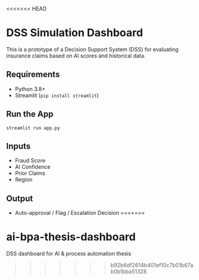 <<<<<<< HEAD
# DSS Simulation Dashboard

This is a prototype of a Decision Support System (DSS) for evaluating insurance claims based on AI scores and historical data.

## Requirements
- Python 3.8+
- Streamlit (`pip install streamlit`)

## Run the App
```
streamlit run app.py
```

## Inputs
- Fraud Score
- AI Confidence
- Prior Claims
- Region

## Output
- Auto-approval / Flag / Escalation Decision
=======
# ai-bpa-thesis-dashboard
DSS dashboard for AI &amp; process automation thesis
>>>>>>> b92b6df2614b401ef10c7b01b67ab0b1bba51328
